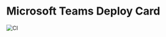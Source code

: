 # Microsoft Teams Deploy Card

![CI](https://github.com/toko-bifrost/ms-teams-deploy-card/workflows/CI/badge.svg)

